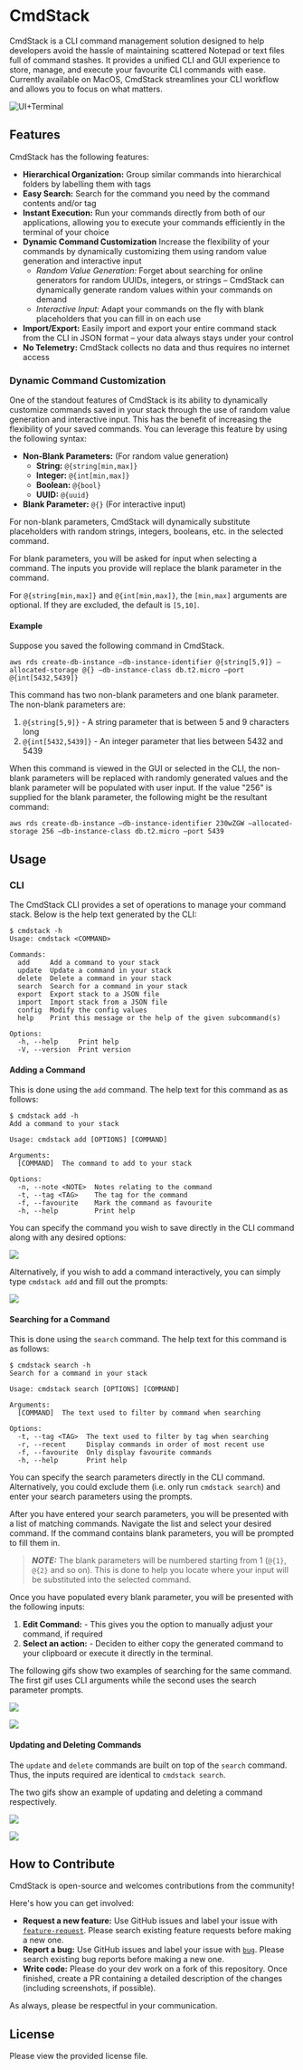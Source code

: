 # CmdStack

CmdStack is a CLI command management solution designed to help developers avoid the hassle of maintaining scattered Notepad or text files full of command stashes. It provides a unified CLI and GUI experience to store, manage, and execute your favourite CLI commands with ease. Currently available on MacOS, CmdStack streamlines your CLI workflow and allows you to focus on what matters. 

![UI+Terminal](https://github.com/user-attachments/assets/8f724c83-8e98-4d65-b146-587d27152817)

## Features

CmdStack has the following features:

- **Hierarchical Organization:** Group similar commands into hierarchical folders by labelling them with tags
- **Easy Search:** Search for the command you need by the command contents and/or tag
- **Instant Execution:** Run your commands directly from both of our applications, allowing you to execute your commands efficiently in the terminal of your choice
- **Dynamic Command Customization** Increase the flexibility of your commands by dynamically customizing them using random value generation and interactive input
  - *Random Value Generation:* Forget about searching for online generators for random UUIDs, integers, or strings – CmdStack can dynamically generate random values within your commands on demand
  - *Interactive Input:* Adapt your commands on the fly with blank placeholders that you can fill in on each use
- **Import/Export:** Easily import and export your entire command stack from the CLI in JSON format – your data always stays under your control
- **No Telemetry:** CmdStack collects no data and thus requires no internet access

### Dynamic Command Customization

One of the standout features of CmdStack is its ability to dynamically customize commands saved in your stack through the use of random value generation and interactive input. This has the benefit of increasing the flexibility of your saved commands. You can leverage this feature by using the following syntax:

- **Non-Blank Parameters:** (For random value generation)
  - **String:** `@{string[min,max]}`
  - **Integer:** `@{int[min,max]}`
  - **Boolean:** `@{bool}`
  - **UUID:** `@{uuid}`
- **Blank Parameter:** `@{}` (For interactive input)

For non-blank parameters, CmdStack will dynamically substitute placeholders with random strings, integers, booleans, etc. in the selected command. 

For blank parameters, you will be asked for input when selecting a command. The inputs you provide will replace the blank parameter in the command.

For `@{string[min,max]}` and `@{int[min,max]}`, the `[min,max]` arguments are optional. If they are excluded, the default is `[5,10]`. 

#### Example

Suppose you saved the following command in CmdStack. 

```
aws rds create-db-instance –db-instance-identifier @{string[5,9]} –allocated-storage @{} –db-instance-class db.t2.micro –port @{int[5432,5439]}
```

This command has two non-blank parameters and one blank parameter. The non-blank parameters are:
1. `@{string[5,9]}` - A string parameter that is between 5 and 9 characters long
2. `@{int[5432,5439]}` - An integer parameter that lies between 5432 and 5439

When this command is viewed in the GUI or selected in the CLI, the non-blank parameters will be replaced with randomly generated values and the blank parameter will be populated with user input. If the value "256" is supplied for the blank parameter, the following might be the resultant command:

```
aws rds create-db-instance –db-instance-identifier 230wZGW –allocated-storage 256 –db-instance-class db.t2.micro –port 5439
```

## Usage

### CLI

The CmdStack CLI provides a set of operations to manage your command stack. Below is the help text generated by the CLI:

```
$ cmdstack -h
Usage: cmdstack <COMMAND>

Commands:
  add     Add a command to your stack
  update  Update a command in your stack
  delete  Delete a command in your stack
  search  Search for a command in your stack
  export  Export stack to a JSON file
  import  Import stack from a JSON file
  config  Modify the config values
  help    Print this message or the help of the given subcommand(s)

Options:
  -h, --help     Print help
  -V, --version  Print version
```

#### Adding a Command

This is done using the `add` command. The help text for this command as as follows:

```
$ cmdstack add -h
Add a command to your stack

Usage: cmdstack add [OPTIONS] [COMMAND]

Arguments:
  [COMMAND]  The command to add to your stack

Options:
  -n, --note <NOTE>  Notes relating to the command
  -t, --tag <TAG>    The tag for the command
  -f, --favourite    Mark the command as favourite
  -h, --help         Print help
```

You can specify the command you wish to save directly in the CLI command along with any desired options:

![](./media/cmdstack-add-cli-cmd.gif)

Alternatively, if you wish to add a command interactively, you can simply type `cmdstack add` and fill out the prompts:

![](./media/cmdstack-add-cli-form.gif)

#### Searching for a Command

This is done using the `search` command. The help text for this command is as follows:

```
$ cmdstack search -h
Search for a command in your stack

Usage: cmdstack search [OPTIONS] [COMMAND]

Arguments:
  [COMMAND]  The text used to filter by command when searching

Options:
  -t, --tag <TAG>  The text used to filter by tag when searching
  -r, --recent     Display commands in order of most recent use
  -f, --favourite  Only display favourite commands
  -h, --help       Print help
```

You can specify the search parameters directly in the CLI command. Alternatively, you could exclude them (i.e. only run `cmdstack search`) and enter your search parameters using the prompts. 

After you have entered your search parameters, you will be presented with a list of matching commands. Navigate the list and select your desired command. If the command contains blank parameters, you will be prompted to fill them in. 

> **_NOTE:_**  The blank parameters will be numbered starting from 1 (`@{1}`, `@{2}` and so on). This is done to help you locate where your input will be substituted into the selected command.

Once you have populated every blank parameter, you will be presented with the following inputs:
1. **Edit Command:** - This gives you the option to manually adjust your command, if required
2. **Select an action:** - Deciden to either copy the generated command to your clipboard or execute it directly in the terminal.

The following gifs show two examples of searching for the same command. The first gif uses CLI arguments while the second uses the search parameter prompts.

![](./media/cmdstack-search-cli-cmd.gif)

![](./media/cmdstack-search-cli-form.gif)

#### Updating and Deleting Commands

The `update` and `delete` commands are built on top of the `search` command. Thus, the inputs required are identical to `cmdstack search`. 

The two gifs show an example of updating and deleting a command respectively.

![](./media/cmdstack-update-cli.gif)

![](./media/cmdstack-delete-cli.gif)

## How to Contribute

CmdStack is open-source and welcomes contributions from the community!

Here's how you can get involved:
- **Request a new feature:** Use GitHub issues and label your issue with [`feature-request`](https://github.com/danyal002/cmd-stack/labels/feature-request). Please search existing feature requests before making a new one.
- **Report a bug:** Use GitHub issues and label your issue with [`bug`](https://github.com/danyal002/cmd-stack/labels/bug). Please search existing bug reports before making a new one.
- **Write code:** Please do your dev work on a fork of this repository. Once finished, create a PR containing a detailed description of the changes (including screenshots, if possible).

As always, please be respectful in your communication.

## License 

Please view the provided license file.


